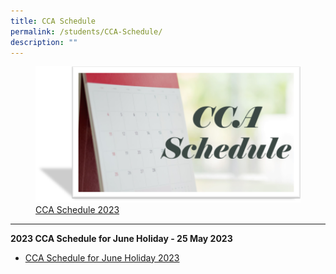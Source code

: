 ```yaml
---
title: CCA Schedule
permalink: /students/CCA-Schedule/
description: ""
---
```

<figure><a href="/files/Students/2023%20CCA%20Schedule%20and%20Deployment.pdf">
<img src="/images/Students/CCA%20Schedule.png" style="width:500px;">CCA Schedule 2023</a></figure>

----------------------------------------------------------------------------

**2023 CCA Schedule for June Holiday - 25 May 2023**
* [CCA Schedule for June Holiday 2023](/files/Announcements%20for%20Students/2023/2023%20cca%20june%20holiday%20schedule.pdf)